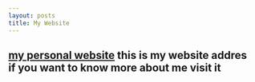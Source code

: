 ```yaml
---
layout: posts
title: My Website
---
```


<a href="https://fatemehrazzaghy.github.io">my personal website</a>
this is my website addres<br>
if you want to know more about me visit it<br>
---

